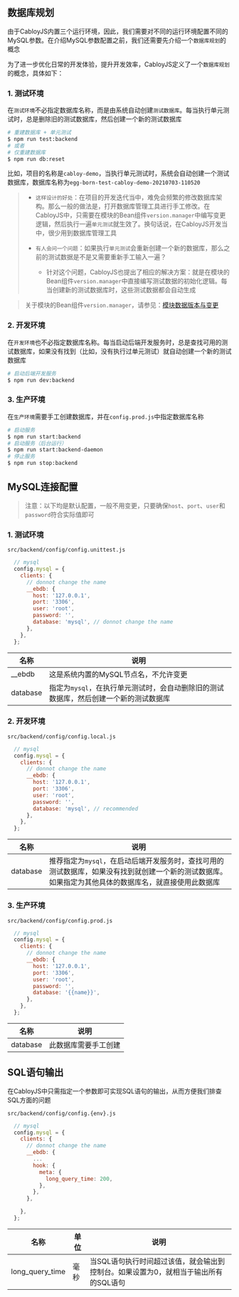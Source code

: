 ## 数据库规划

由于CabloyJS内置三个运行环境，因此，我们需要对不同的运行环境配置不同的MySQL参数。在介绍MySQL参数配置之前，我们还需要先介绍一个`数据库规划`的概念

为了进一步优化日常的开发体验，提升开发效率，CabloyJS定义了一个`数据库规划`的概念，具体如下：

### 1\. 测试环境

在`测试环境`不必指定数据库名称，而是由系统自动创建`测试数据库`。每当执行单元测试时，总是删除旧的测试数据库，然后创建一个新的测试数据库

``` bash
# 重建数据库 + 单元测试
$ npm run test:backend
# 或者
# 仅重建数据库
$ npm run db:reset
```

比如，项目的名称是`cabloy-demo`，当执行单元测试时，系统会自动创建一个测试数据库，数据库名称为`egg-born-test-cabloy-demo-20210703-110520`

> * `这样设计的好处`：在项目的开发迭代当中，难免会频繁的修改数据库架构。那么一般的做法是，打开数据库管理工具进行手工修改。在CabloyJS中，只需要在模块的Bean组件`version.manager`中编写变更逻辑，然后执行一遍`单元测试`就生效了。换句话说，在CabloyJS开发当中，很少用到数据库管理工具
>
> * `有人会问一个问题`：如果执行`单元测试`会重新创建一个新的数据库，那么之前的测试数据是不是又需要重新手工输入一遍？
>
>   * 针对这个问题，CabloyJS也提出了相应的解决方案：就是在模块的Bean组件`version.manager`中直接编写测试数据的初始化逻辑。每当创建新的测试数据库时，这些测试数据都会自动生成

> 关于模块的Bean组件`version.manager`，请参见：[模块数据版本与变更](https://cabloy.com/zh-cn/articles/module-fileversion.html)

### 2\. 开发环境

在`开发环境`也不必指定数据库名称。每当启动后端开发服务时，总是查找可用的测试数据库，如果没有找到（比如，没有执行过单元测试）就自动创建一个新的测试数据库

``` bash
# 启动后端开发服务
$ npm run dev:backend
```

### 3\. 生产环境

在`生产环境`需要手工创建数据库，并在`config.prod.js`中指定数据库名称

``` bash
# 启动服务
$ npm run start:backend
# 启动服务（后台运行）
$ npm run start:backend-daemon
# 停止服务
$ npm run stop:backend
```

## MySQL连接配置

> 注意：以下均是默认配置，一般不用变更，只要确保`host`、`port`、`user`和`password`符合实际值即可

### 1\. 测试环境

`src/backend/config/config.unittest.js`

``` javascript
  // mysql
  config.mysql = {
    clients: {
      // donnot change the name
      __ebdb: {
        host: '127.0.0.1',
        port: '3306',
        user: 'root',
        password: '',
        database: 'mysql', // donnot change the name
      },
    },
  };
```

| 名称 | 说明 |
|----|----|
| \__ebdb | 这是系统内置的MySQL节点名，不允许变更 |
| database | 指定为`mysql`，在执行单元测试时，会自动删除旧的测试数据库，然后创建一个新的测试数据库 |

### 2\. 开发环境

`src/backend/config/config.local.js`

``` javascript
  // mysql
  config.mysql = {
    clients: {
      // donnot change the name
      __ebdb: {
        host: '127.0.0.1',
        port: '3306',
        user: 'root',
        password: '',
        database: 'mysql', // recommended
      },
    },
  };
```

| 名称 | 说明 |
|----|----|
| database | 推荐指定为`mysql`，在启动后端开发服务时，查找可用的测试数据库，如果没有找到就创建一个新的测试数据库。如果指定为其他具体的数据库名，就直接使用此数据库 |

### 3\. 生产环境

`src/backend/config/config.prod.js`

``` javascript
  // mysql
  config.mysql = {
    clients: {
      // donnot change the name
      __ebdb: {
        host: '127.0.0.1',
        port: '3306',
        user: 'root',
        password: '',
        database: '{{name}}',
      },
    },
  };
```

| 名称 | 说明 |
|----|----|
| database | 此数据库需要手工创建 |

## SQL语句输出

在CabloyJS中只需指定一个参数即可实现SQL语句的输出，从而方便我们排查SQL方面的问题

`src/backend/config/config.{env}.js`

``` javascript
  // mysql
  config.mysql = {
    clients: {
      // donnot change the name
      __ebdb: {
        ...
        hook: {
          meta: {
            long_query_time: 200,
          },
        },
      },

    },
  };
```

| 名称 | 单位 | 说明 |
|----|----|----|
| long_query_time | 毫秒 | 当SQL语句执行时间超过该值，就会输出到控制台。如果设置为0，就相当于输出所有的SQL语句 |
